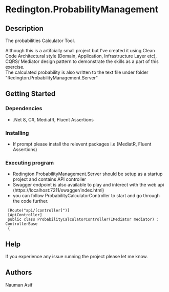 # Redington.ProbabilityManagement
## Description
The probabilities Calculator Tool.

Although this is a artifcially small project but I've created it using Clean Code Architectural style (Domain, Application, Infrastructure Layer etc), CQRS/ Mediator design pattern to demonstrate the skills as a part of this exercise.  
The calculated probability is also written to the text file under folder "Redington.ProbabilityManagement.Server" 

## Getting Started

### Dependencies

* .Net 8, C#, MediatR, Fluent Assertions

### Installing

* If prompt please install the relevent packages i.e (MediatR, Fluent Assertions)

### Executing program

* Redington.ProbabilityManagement.Server should be setup as a startup project and contains API controller
* Swagger endpoint is also available to play and interect with the web api (https://localhost:7211/swagger/index.html)
* you can follow ProbabilityCalculatorController to start and go through the code further.
```
 [Route("api/[controller]")]
 [ApiController]
 public class ProbabilityCalculatorController(IMediator mediator) : ControllerBase
 {        
```

## Help

If you experience any issue running the project please let me know.


## Authors

Nauman Asif
